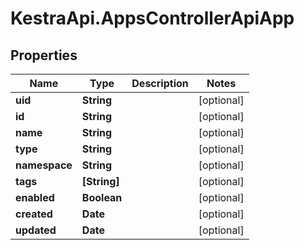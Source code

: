 # KestraApi.AppsControllerApiApp

## Properties

Name | Type | Description | Notes
------------ | ------------- | ------------- | -------------
**uid** | **String** |  | [optional] 
**id** | **String** |  | [optional] 
**name** | **String** |  | [optional] 
**type** | **String** |  | [optional] 
**namespace** | **String** |  | [optional] 
**tags** | **[String]** |  | [optional] 
**enabled** | **Boolean** |  | [optional] 
**created** | **Date** |  | [optional] 
**updated** | **Date** |  | [optional] 


